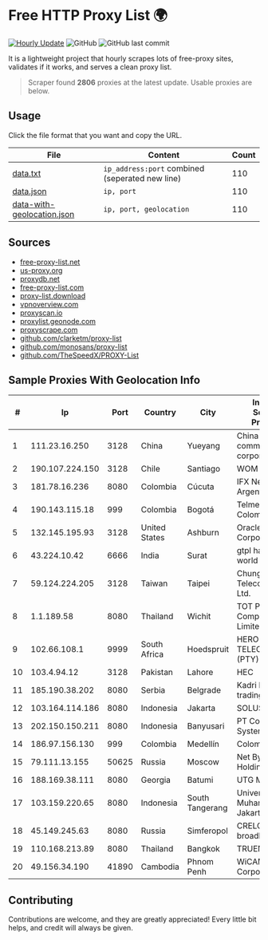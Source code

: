 
# Free HTTP Proxy List 🌍

[![Hourly Update](https://github.com/mertguvencli/http-proxy-list/actions/workflows/main.yml/badge.svg?branch=main)](https://github.com/mertguvencli/http-proxy-list/actions/workflows/main.yml)
![GitHub](https://img.shields.io/github/license/mertguvencli/http-proxy-list)
![GitHub last commit](https://img.shields.io/github/last-commit/mertguvencli/http-proxy-list)

It is a lightweight project that hourly scrapes lots of free-proxy sites, validates if it works, and serves a clean proxy list.


> Scraper found **2806** proxies at the latest update. Usable proxies are below.

## Usage

Click the file format that you want and copy the URL.


|File|Content|Count|
|----|-------|-----|
|[data.txt](https://raw.githubusercontent.com/mertguvencli/http-proxy-list/main/proxy-list/data.txt)|`ip_address:port` combined (seperated new line)|110|
|[data.json](https://raw.githubusercontent.com/mertguvencli/http-proxy-list/main/proxy-list/data.json)|`ip, port`|110|
|[data-with-geolocation.json](https://raw.githubusercontent.com/mertguvencli/http-proxy-list/main/proxy-list/data-with-geolocation.json)|`ip, port, geolocation`|110|

## Sources

* [free-proxy-list.net](https://free-proxy-list.net)
* [us-proxy.org](https://www.us-proxy.org)
* [proxydb.net](http://proxydb.net)
* [free-proxy-list.com](https://free-proxy-list.com/?page=&port=&type%5B%5D=http&type%5B%5D=https&up_time=0&search=Search)
* [proxy-list.download](https://www.proxy-list.download/HTTP)
* [vpnoverview.com](https://vpnoverview.com/privacy/anonymous-browsing/free-proxy-servers)
* [proxyscan.io](https://www.proxyscan.io)
* [proxylist.geonode.com](https://proxylist.geonode.com/api/proxy-list?limit=300&page=1&sort_by=lastChecked&sort_type=desc&protocols=http,https)
* [proxyscrape.com](https://api.proxyscrape.com/v2/?request=displayproxies&protocol=http&timeout=10000&country=all&ssl=all&anonymity=all)
* [github.com/clarketm/proxy-list](https://raw.githubusercontent.com/clarketm/proxy-list/master/proxy-list-raw.txt)
* [github.com/monosans/proxy-list](https://raw.githubusercontent.com/monosans/proxy-list/main/proxies/http.txt)
* [github.com/TheSpeedX/PROXY-List](https://raw.githubusercontent.com/TheSpeedX/PROXY-List/master/http.txt)


## Sample Proxies With Geolocation Info

|#|Ip|Port|Country|City|Internet Service Provider|
|-|--|----|-------|----|-------------------------|
|1|111.23.16.250|3128|China|Yueyang|China Mobile communications corporation|
|2|190.107.224.150|3128|Chile|Santiago|WOM S.A.|
|3|181.78.16.236|8080|Colombia|Cúcuta|IFX Networks Argentina S.R.L|
|4|190.143.115.18|999|Colombia|Bogotá|Telmex Colombia S.A.|
|5|132.145.195.93|3128|United States|Ashburn|Oracle Corporation|
|6|43.224.10.42|6666|India|Surat|gtpl hariom world vision|
|7|59.124.224.205|3128|Taiwan|Taipei|Chunghwa Telecom Co., Ltd.|
|8|1.1.189.58|8080|Thailand|Wichit|TOT Public Company Limited|
|9|102.66.108.1|9999|South Africa|Hoedspruit|HERO TELECOMS (PTY) LTD|
|10|103.4.94.12|3128|Pakistan|Lahore|HEC|
|11|185.190.38.202|8080|Serbia|Belgrade|Kadri Haxhiaj trading as "B.I."|
|12|103.164.114.186|8080|Indonesia|Jakarta|SOLUSINET|
|13|202.150.150.211|8080|Indonesia|Banyusari|PT Comtronics Systems|
|14|186.97.156.130|999|Colombia|Medellín|Colombia Móvil|
|15|79.111.13.155|50625|Russia|Moscow|Net By Net Holding LLC|
|16|188.169.38.111|8080|Georgia|Batumi|UTG MPLS DSL|
|17|103.159.220.65|8080|Indonesia|South Tangerang|Universitas Muhammadiyah Jakarta|
|18|45.149.245.63|8080|Russia|Simferopol|CRELCOM broadband|
|19|110.168.213.89|8080|Thailand|Bangkok|TRUENET|
|20|49.156.34.190|41890|Cambodia|Phnom Penh|WiCAM Corporation Ltd.|



## Contributing

Contributions are welcome, and they are greatly appreciated! Every
little bit helps, and credit will always be given.

